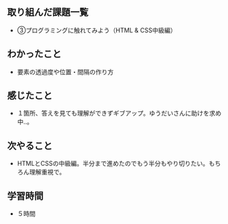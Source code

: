 ## 取り組んだ課題一覧
- ③プログラミングに触れてみよう（HTML & CSS中級編）
## わかったこと
- 要素の透過度や位置・間隔の作り方
## 感じたこと
- １箇所、答えを見ても理解ができずギブアップ。ゆうだいさんに助けを求め中..。
## 次やること
- HTMLとCSSの中級編。半分まで進めたのでもう半分もやり切りたい。もちろん理解重視で。
## 学習時間
- ５時間

